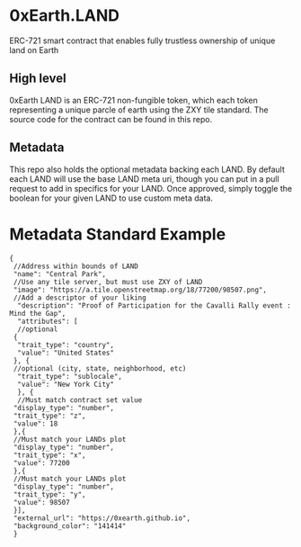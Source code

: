 # 0xEarth.LAND
ERC-721 smart contract that enables fully trustless ownership of unique land on Earth

## High level
0xEarth LAND is an ERC-721 non-fungible token, which each token representing a unique parcle of earth using the ZXY tile standard. The source code for the contract can be found in this repo.


## Metadata
This repo also holds the optional metadata backing each LAND. By default each LAND will use the base LAND meta uri, though you can put in a pull request to add in specifics for your LAND. Once approved, simply toggle the boolean for your given LAND to use custom meta data.


# Metadata Standard Example
    {
     //Address within bounds of LAND
     "name": "Central Park", 
     //Use any tile server, but must use ZXY of LAND
     "image": "https://a.tile.openstreetmap.org/18/77200/98507.png", 
     //Add a descriptor of your liking
      "description": "Proof of Participation for the Cavalli Rally event : Mind the Gap", 
      "attributes": [
      //optional 
     {
      "trait_type": "country", 
      "value": "United States"
     }, {
     //optional (city, state, neighborhood, etc)
      "trait_type": "sublocale",
      "value": "New York City"
      }, {
      //Must match contract set value
     "display_type": "number", 
     "trait_type": "z",
     "value": 18
     },{
     //Must match your LANDs plot
     "display_type": "number",
     "trait_type": "x",
     "value": 77200
     },{
     //Must match your LANDs plot
     "display_type": "number", 
     "trait_type": "y",
     "value": 98507
     }],
     "external_url": "https://0xearth.github.io",
     "background_color": "141414"
     }

